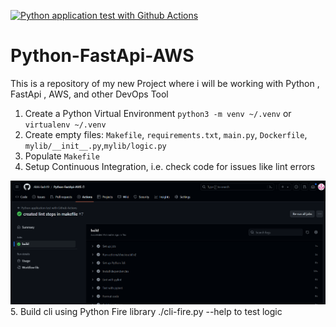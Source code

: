 [![Python application test with Github Actions](https://github.com/Abhi-lash19/Python-FastApi-AWS/actions/workflows/devops.yml/badge.svg)](https://github.com/Abhi-lash19/Python-FastApi-AWS/actions/workflows/devops.yml)




# Python-FastApi-AWS
This is a repository of my new Project where i will be working with Python , FastApi , AWS, and other DevOps Tool


1. Create a Python Virtual Environment `python3 -m venv ~/.venv` or `virtualenv ~/.venv`
2. Create empty files: `Makefile`, `requirements.txt`, `main.py`, `Dockerfile`, `mylib/__init__.py`,`mylib/logic.py`
3. Populate `Makefile`
4. Setup Continuous Integration, i.e. check code for issues like lint errors

![Lint Build Successful](image.png)
5. Build cli using Python Fire library  ./cli-fire.py --help to test logic